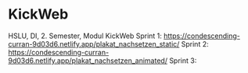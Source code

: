 # KickWeb
HSLU, DI, 2. Semester, Modul KickWeb
Sprint 1: https://condescending-curran-9d03d6.netlify.app/plakat_nachsetzen_static/
Sprint 2: https://condescending-curran-9d03d6.netlify.app/plakat_nachsetzen_animated/
Sprint 3: 
